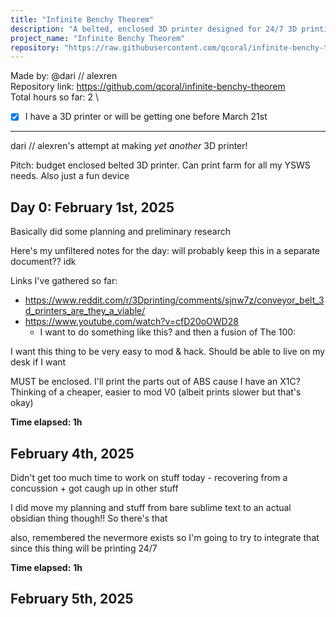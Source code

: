 ```yaml
---
title: "Infinite Benchy Theorem"
description: "A belted, enclosed 3D printer designed for 24/7 3D printing"
project_name: "Infinite Benchy Theorem"
repository: "https://raw.githubusercontent.com/qcoral/infinite-benchy-theorem/refs/heads/main/journal.md"
---
```

Made by: @dari // alexren \
Repository link: https://github.com/qcoral/infinite-benchy-theorem \
Total hours so far: 2 \
- [x] I have a 3D printer or will be getting one before March 21st

---

dari // alexren's attempt at making *yet another* 3D printer!

Pitch: budget enclosed belted 3D printer. Can print farm for all my YSWS needs. Also just a fun device
## Day 0: February 1st, 2025

Basically did some planning and preliminary research

Here's my unfiltered notes for the day: will probably keep this in a separate document?? idk

Links I've gathered so far:
- https://www.reddit.com/r/3Dprinting/comments/sjnw7z/conveyor_belt_3d_printers_are_they_a_viable/
- https://www.youtube.com/watch?v=cfD20oOWD28
	- I want to do something like this? and then a fusion of The 100:

I want this thing to be very easy to mod & hack. Should be able to live on my desk if I want

MUST be enclosed. I'll print the parts out of ABS cause I have an X1C? Thinking of a cheaper, easier to mod V0 (albeit prints slower but that's okay)

**Time elapsed: 1h**

## February 4th, 2025
Didn't get too much time to work on stuff today - recovering from a concussion + got caugh up in other stuff

I did move my planning and stuff from bare sublime text to an actual obsidian thing though!! So there's that

also, remembered the nevermore exists so I'm going to try to integrate that since this thing will be printing 24/7

**Time elapsed:** **1h**

##  February 5th, 2025






